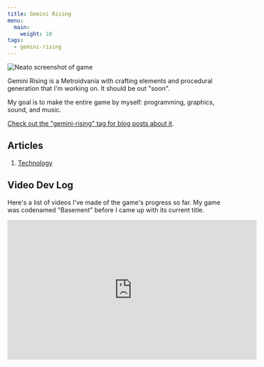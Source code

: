 ```yaml
---
title: Gemini Rising
menu:
  main:
    weight: 10
tags:
  - gemini-rising
---
```


![Neato screenshot of game](/games/gemini-rising/screenshot-2018-09-12.png "Screenshot as of 2018-09-12")

Gemini Rising is a Metroidvania with crafting elements and procedural generation that I'm working on. It should be out "soon".

<!--more-->


My goal is to make the entire game by myself: programming, graphics, sound, and music.

[Check out the "gemini-rising" tag for blog posts about it](/tags/gemini-rising).

## Articles

<articles-list></articles-list>

  1. [Technology](/games/gemini-rising/articles/technology)

## Video Dev Log

Here's a list of videos I've made of the game's progress so far. My game was codenamed "Basement" before I came up with its current title.

<iframe width="560" height="315" src="https://www.youtube.com/embed/videoseries?list=PLQuDSztE3xlPBszv48dtN3TFsKUP9s_mO" frameBorder="0" allow="autoplay; encrypted-media" allowFullScreen></iframe>

